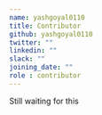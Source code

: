 ```yaml
---
name: yashgoyal0110
title: Contributor
github: yashgoyal0110
twitter: ""
linkedin: ""
slack: ""
joining_date: ""
role : contributor
---
```


Still waiting for this
